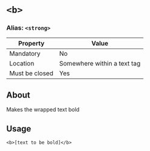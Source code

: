 # `<b>`
### Alias: `<strong>`

| Property | Value |
| -------- | ----- |
| Mandatory | No |
| Location | Somewhere within a text tag |
| Must be closed | Yes |

## About
Makes the wrapped text bold

## Usage
```
<b>[text to be bold]</b>
```